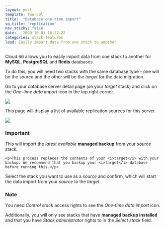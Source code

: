 ```yaml
---
layout: post
template: two-col
title:  "Database one-time import"
so_title: "replication"
nav_sticky: false
date:   2099-10-01 16:27:22
categories: stack-features
lead: Easily import data from one stack to another
---
```


Cloud 66 allows you to easily import data from one stack to another for **MySQL**, **PostgreSQL** and **Redis** databases.

To do this, you will need two stacks with the same database type - one will be the _source_ and the other will be the _target_ for the data migration.

Go to your database server detail page (on your _target_ stack) and click on the _One-time data import_ icon in the top right corner.

![](http://cdn.cloud66.com.s3.amazonaws.com/images/help/data_source.png)

This page will display a list of available replication sources for this server.

![](http://cdn.cloud66.com.s3.amazonaws.com/images/help/data_import.png)

<div class="notice notice-danger">
    <h3>Important</h3>
    <p>This will import the <i>latest available</i> <b>managed backup</b> from your <i>source</i> stack.</p>

    <p>This process replaces the contents of your <i>target</i> with your backup. We recommend that you backup your <i>target</i> database before running this.</p>
</div>

Select the stack you want to use as a <i>source</i> and confirm, which will start the data import from your _source_ to the _target_.

<div class="notice">
	<h3>Note</h3>
	<p>You need <i>Control stack</i> access rights to see the <i>One-time data import</i> icon.</p>
	<p>Additionally, you will only see stacks that have <b>managed backup installed</b> and that you have <i>Stack administrator</i> rights to in the <i>Select stack</i> field.</p>
</div>
